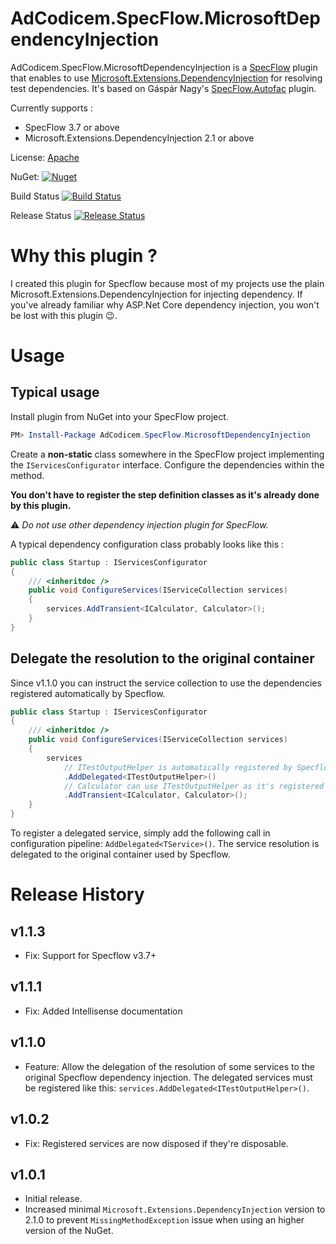 # AdCodicem.SpecFlow.MicrosoftDependencyInjection
AdCodicem.SpecFlow.MicrosoftDependencyInjection is a [SpecFlow](https://specflow.org/getting-started/) plugin that enables to use [Microsoft.Extensions.DependencyInjection](https://docs.microsoft.com/en-us/aspnet/core/fundamentals/dependency-injection) for resolving test dependencies.
It's based on Gáspár Nagy's [SpecFlow.Autofac](https://github.com/gasparnagy/SpecFlow.Autofac) plugin.

Currently supports : 
- SpecFlow 3.7 or above
- Microsoft.Extensions.DependencyInjection 2.1 or above

License: [Apache](https://raw.githubusercontent.com/AdCodicem/SpecFlowMicrosoftDependencyInjection/master/LICENSE)

NuGet: [![Nuget](https://img.shields.io/nuget/v/AdCodicem.SpecFlow.MicrosoftDependencyInjection)](https://www.nuget.org/packages/AdCodicem.SpecFlow.MicrosoftDependencyInjection)

Build Status [![Build Status](https://dev.azure.com/AdCodicem/SpecFlow.MicrosoftDependencyInjection/_apis/build/status/AdCodicem.SpecFlowMicrosoftDependencyInjection?branchName=master&stageName=build)](https://dev.azure.com/AdCodicem/SpecFlow.MicrosoftDependencyInjection/_build/latest?definitionId=2&branchName=master)

Release Status [![Release Status](https://dev.azure.com/AdCodicem/SpecFlow.MicrosoftDependencyInjection/_apis/build/status/AdCodicem.SpecFlowMicrosoftDependencyInjection?branchName=master&stageName=release)](https://dev.azure.com/AdCodicem/SpecFlow.MicrosoftDependencyInjection/_build/latest?definitionId=2&branchName=master)

# Why this plugin ?
I created this plugin for Specflow because most of my projects use the plain Microsoft.Extensions.DependencyInjection for injecting dependency.
If you've already familiar why ASP.Net Core dependency injection, you won't be lost with this plugin :wink:.

# Usage
## Typical usage
Install plugin from NuGet into your SpecFlow project.
```powershell
PM> Install-Package AdCodicem.SpecFlow.MicrosoftDependencyInjection
```

Create a __non-static__ class somewhere in the SpecFlow project implementing the `IServicesConfigurator` interface.
Configure the dependencies within the method.

__You don't have to register the step definition classes as it's already done by this plugin.__

:warning: _Do not use other dependency injection plugin for SpecFlow._

A typical dependency configuration class probably looks like this :
```csharp
public class Startup : IServicesConfigurator
{
    /// <inheritdoc />
    public void ConfigureServices(IServiceCollection services)
    {
        services.AddTransient<ICalculator, Calculator>();
    }
}
```

## Delegate the resolution to the original container
Since v1.1.0 you can instruct the service collection to use the dependencies registered automatically by Specflow.
```csharp
public class Startup : IServicesConfigurator
{
    /// <inheritdoc />
    public void ConfigureServices(IServiceCollection services)
    {
        services
            // ITestOutputHelper is automatically registered by Specflow when using xUnit runner
            .AddDelegated<ITestOutputHelper>()
            // Calculator can use ITestOutputHelper as it's registered above to delegate the resolution to the original container
            .AddTransient<ICalculator, Calculator>();
    }
}
```

To register a delegated service, simply add the following call in configuration pipeline: `AddDelegated<TService>()`. 
The service resolution is delegated to the original container used by Specflow.

# Release History

## v1.1.3
- Fix: Support for Specflow v3.7+

## v1.1.1
- Fix: Added Intellisense documentation

## v1.1.0
- Feature: Allow the delegation of the resolution of some services to the original Specflow dependency injection. 
The delegated services must be registered like this: `services.AddDelegated<ITestOutputHelper>()`.

## v1.0.2
- Fix: Registered services are now disposed if they're disposable.

## v1.0.1
- Initial release.
- Increased minimal `Microsoft.Extensions.DependencyInjection` version to 2.1.0 to prevent `MissingMethodException` issue when using an higher version of the NuGet.
